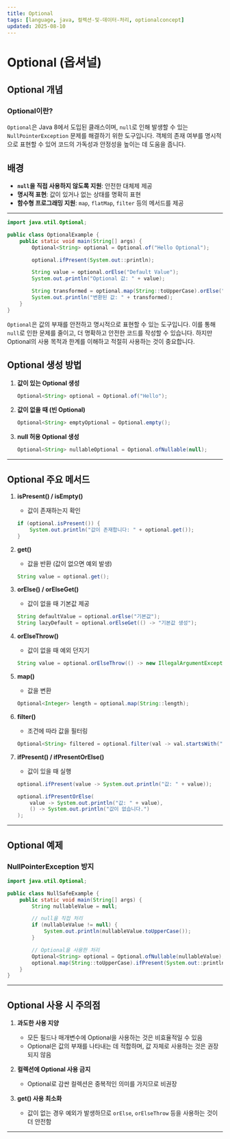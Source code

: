 ```yaml
---
title: Optional
tags: [language, java, 컬렉션-및-데이터-처리, optionalconcept]
updated: 2025-08-10
---
```


# Optional (옵셔널)

## Optional 개념

### Optional이란?
`Optional`은 Java 8에서 도입된 클래스이며, `null`로 인해 발생할 수 있는 `NullPointerException` 문제를 해결하기 위한 도구입니다. 객체의 존재 여부를 명시적으로 표현할 수 있어 코드의 가독성과 안정성을 높이는 데 도움을 줍니다.

## 배경
- **`null`을 직접 사용하지 않도록 지원**: 안전한 대체제 제공
- **명시적 표현**: 값이 있거나 없는 상태를 명확히 표현
- **함수형 프로그래밍 지원**: `map`, `flatMap`, `filter` 등의 메서드를 제공

---

```java
import java.util.Optional;

public class OptionalExample {
    public static void main(String[] args) {
        Optional<String> optional = Optional.of("Hello Optional");

        optional.ifPresent(System.out::println);

        String value = optional.orElse("Default Value");
        System.out.println("Optional 값: " + value);

        String transformed = optional.map(String::toUpperCase).orElse("EMPTY");
        System.out.println("변환된 값: " + transformed);
    }
}
```


`Optional`은 값의 부재를 안전하고 명시적으로 표현할 수 있는 도구입니다. 이를 통해 `null`로 인한 문제를 줄이고, 더 명확하고 안전한 코드를 작성할 수 있습니다. 하지만 Optional의 사용 목적과 한계를 이해하고 적절히 사용하는 것이 중요합니다.










## Optional 생성 방법

1. **값이 있는 Optional 생성**
   ```java
   Optional<String> optional = Optional.of("Hello");
   ```

2. **값이 없을 때 (빈 Optional)**
   ```java
   Optional<String> emptyOptional = Optional.empty();
   ```

3. **null 허용 Optional 생성**
   ```java
   Optional<String> nullableOptional = Optional.ofNullable(null);
   ```

---

## Optional 주요 메서드

1. **isPresent() / isEmpty()**
    - 값이 존재하는지 확인
   ```java
   if (optional.isPresent()) {
       System.out.println("값이 존재합니다: " + optional.get());
   }
   ```

2. **get()**
    - 값을 반환 (값이 없으면 예외 발생)
   ```java
   String value = optional.get();
   ```

3. **orElse() / orElseGet()**
    - 값이 없을 때 기본값 제공
   ```java
   String defaultValue = optional.orElse("기본값");
   String lazyDefault = optional.orElseGet(() -> "기본값 생성");
   ```

4. **orElseThrow()**
    - 값이 없을 때 예외 던지기
   ```java
   String value = optional.orElseThrow(() -> new IllegalArgumentException("값이 없습니다."));
   ```

5. **map()**
    - 값을 변환
   ```java
   Optional<Integer> length = optional.map(String::length);
   ```

6. **filter()**
    - 조건에 따라 값을 필터링
   ```java
   Optional<String> filtered = optional.filter(val -> val.startsWith("H"));
   ```

7. **ifPresent() / ifPresentOrElse()**
    - 값이 있을 때 실행
   ```java
   optional.ifPresent(value -> System.out.println("값: " + value));

   optional.ifPresentOrElse(
       value -> System.out.println("값: " + value),
       () -> System.out.println("값이 없습니다.")
   );
   ```

---

## Optional 예제

### NullPointerException 방지
```java
import java.util.Optional;

public class NullSafeExample {
    public static void main(String[] args) {
        String nullableValue = null;

        // null을 직접 처리
        if (nullableValue != null) {
            System.out.println(nullableValue.toUpperCase());
        }

        // Optional을 사용한 처리
        Optional<String> optional = Optional.ofNullable(nullableValue);
        optional.map(String::toUpperCase).ifPresent(System.out::println);
    }
}
```

---

## Optional 사용 시 주의점

1. **과도한 사용 지양**
    - 모든 필드나 매개변수에 Optional을 사용하는 것은 비효율적일 수 있음
    - Optional은 값의 부재를 나타내는 데 적합하며, 값 자체로 사용하는 것은 권장되지 않음

2. **컬렉션에 Optional 사용 금지**
    - Optional로 감싼 컬렉션은 중복적인 의미를 가지므로 비권장

3. **get() 사용 최소화**
    - 값이 없는 경우 예외가 발생하므로 `orElse`, `orElseThrow` 등을 사용하는 것이 더 안전함

---

